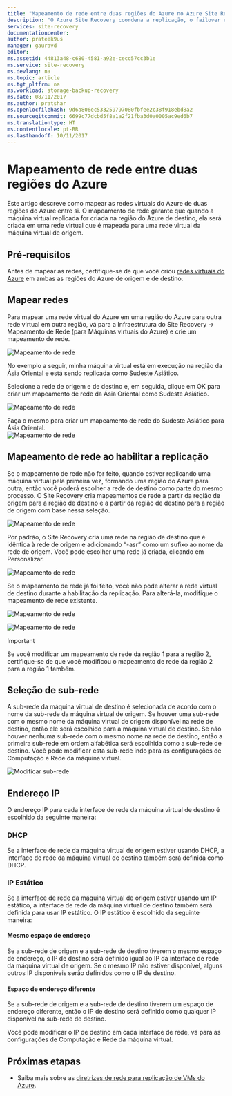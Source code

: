 ```yaml
---
title: "Mapeamento de rede entre duas regiões do Azure no Azure Site Recovery | Microsoft Docs"
description: "O Azure Site Recovery coordena a replicação, o failover e a recuperação de máquinas virtuais e servidores físicos. Saiba mais sobre o failover no Azure ou em um datacenter secundário."
services: site-recovery
documentationcenter: 
author: prateek9us
manager: gauravd
editor: 
ms.assetid: 44813a48-c680-4581-a92e-cecc57cc3b1e
ms.service: site-recovery
ms.devlang: na
ms.topic: article
ms.tgt_pltfrm: na
ms.workload: storage-backup-recovery
ms.date: 08/11/2017
ms.author: pratshar
ms.openlocfilehash: 9d6a806ec533259797080fbfee2c38f918ebd8a2
ms.sourcegitcommit: 6699c77dcbd5f8a1a2f21fba3d0a0005ac9ed6b7
ms.translationtype: HT
ms.contentlocale: pt-BR
ms.lasthandoff: 10/11/2017
---
```

# <a name="network-mapping-between-two-azure-regions"></a>Mapeamento de rede entre duas regiões do Azure


Este artigo descreve como mapear as redes virtuais do Azure de duas regiões do Azure entre si. O mapeamento de rede garante que quando a máquina virtual replicada for criada na região do Azure de destino, ela será criada em uma rede virtual que é mapeada para uma rede virtual da máquina virtual de origem.  

## <a name="prerequisites"></a>Pré-requisitos
Antes de mapear as redes, certifique-se de que você criou [redes virtuais do Azure](../virtual-network/virtual-networks-overview.md) em ambas as regiões do Azure de origem e de destino.

## <a name="map-networks"></a>Mapear redes

Para mapear uma rede virtual do Azure em uma região do Azure para outra rede virtual em outra região, vá para a Infraestrutura do Site Recovery -> Mapeamento de Rede (para Máquinas virtuais do Azure) e crie um mapeamento de rede.

![Mapeamento de rede](./media/site-recovery-network-mapping-azure-to-azure/network-mapping1.png)


No exemplo a seguir, minha máquina virtual está em execução na região da Ásia Oriental e está sendo replicada como Sudeste Asiático.

Selecione a rede de origem e de destino e, em seguida, clique em OK para criar um mapeamento de rede da Ásia Oriental como Sudeste Asiático.

![Mapeamento de rede](./media/site-recovery-network-mapping-azure-to-azure/network-mapping2.png)


Faça o mesmo para criar um mapeamento de rede do Sudeste Asiático para Ásia Oriental.  
![Mapeamento de rede](./media/site-recovery-network-mapping-azure-to-azure/network-mapping3.png)


## <a name="mapping-network-when-enabling-replication"></a>Mapeamento de rede ao habilitar a replicação

Se o mapeamento de rede não for feito, quando estiver replicando uma máquina virtual pela primeira vez, formando uma região do Azure para outra, então você poderá escolher a rede de destino como parte do mesmo processo. O Site Recovery cria mapeamentos de rede a partir da região de origem para a região de destino e a partir da região de destino para a região de origem com base nessa seleção.   

![Mapeamento de rede](./media/site-recovery-network-mapping-azure-to-azure/network-mapping4.png)

Por padrão, o Site Recovery cria uma rede na região de destino que é idêntica à rede de origem e adicionando “-asr” como um sufixo ao nome da rede de origem. Você pode escolher uma rede já criada, clicando em Personalizar.

![Mapeamento de rede](./media/site-recovery-network-mapping-azure-to-azure/network-mapping5.png)


Se o mapeamento de rede já foi feito, você não pode alterar a rede virtual de destino durante a habilitação da replicação. Para alterá-la, modifique o mapeamento de rede existente.  

![Mapeamento de rede](./media/site-recovery-network-mapping-azure-to-azure/network-mapping6.png)

![Mapeamento de rede](./media/site-recovery-network-mapping-azure-to-azure/modify-network-mapping.png)

> [!IMPORTANT]
> Se você modificar um mapeamento de rede da região 1 para a região 2, certifique-se de que você modificou o mapeamento de rede da região 2 para a região 1 também.
>
>


## <a name="subnet-selection"></a>Seleção de sub-rede
A sub-rede da máquina virtual de destino é selecionada de acordo com o nome da sub-rede da máquina virtual de origem. Se houver uma sub-rede com o mesmo nome da máquina virtual de origem disponível na rede de destino, então ele será escolhido para a máquina virtual de destino. Se não houver nenhuma sub-rede com o mesmo nome na rede de destino, então a primeira sub-rede em ordem alfabética será escolhida como a sub-rede de destino. Você pode modificar esta sub-rede indo para as configurações de Computação e Rede da máquina virtual.

![Modificar sub-rede](./media/site-recovery-network-mapping-azure-to-azure/modify-subnet.png)


## <a name="ip-address"></a>Endereço IP

O endereço IP para cada interface de rede da máquina virtual de destino é escolhido da seguinte maneira:

### <a name="dhcp"></a>DHCP
Se a interface de rede da máquina virtual de origem estiver usando DHCP, a interface de rede da máquina virtual de destino também será definida como DHCP.

### <a name="static-ip"></a>IP Estático
Se a interface de rede da máquina virtual de origem estiver usando um IP estático, a interface de rede da máquina virtual de destino também será definida para usar IP estático. O IP estático é escolhido da seguinte maneira:

#### <a name="same-address-space"></a>Mesmo espaço de endereço

Se a sub-rede de origem e a sub-rede de destino tiverem o mesmo espaço de endereço, o IP de destino será definido igual ao IP da interface de rede da máquina virtual de origem. Se o mesmo IP não estiver disponível, alguns outros IP disponíveis serão definidos como o IP de destino.

#### <a name="different-address-space"></a>Espaço de endereço diferente

Se a sub-rede de origem e a sub-rede de destino tiverem um espaço de endereço diferente, então o IP de destino será definido como qualquer IP disponível na sub-rede de destino.

Você pode modificar o IP de destino em cada interface de rede, vá para as configurações de Computação e Rede da máquina virtual.

## <a name="next-steps"></a>Próximas etapas

- Saiba mais sobre as [diretrizes de rede para replicação de VMs do Azure](site-recovery-azure-to-azure-networking-guidance.md).
